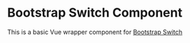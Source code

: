 # Bootstrap Switch Component

This is a basic Vue wrapper component for [Bootstrap Switch](https://github.com/Bttstrp/bootstrap-switch)
